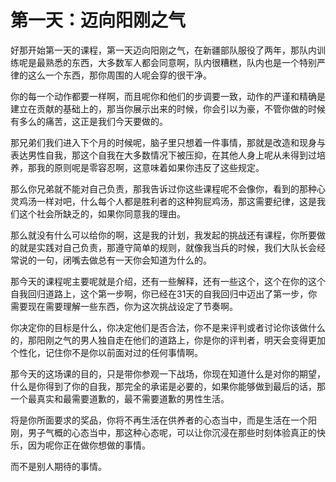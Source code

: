 # 第一天：迈向阳刚之气

好那开始第一天的课程，第一天迈向阳刚之气，在新疆部队服役了两年，那队内训练呢是最熟悉的东西，大多数军人都会同意啊，队内很糟糕，队内也是一个特别严律的这么一个东西，那你周围的人呢会穿的很干净。

你的每一个动作都要一样啊，而且呢你和他们的步调要一致，动作的严谨和精确是建立在贡献的基础上的，那当你展示出来的时候，你会引以为豪，不管你做的时候有多么的痛苦，这正是我们今天要做的。

那兄弟们我们进入下个月的时候呢，脑子里只想着一件事情，那就是改造和现身与表达男性自我，那这个自我在大多数情况下被压抑，在其他人身上呢从未得到过培养，那我的原则呢是零容忍啊，这意味着如果你违反了这些规定。

那么你兄弟就不能对自己负责，那我告诉过你这些课程呢不会像你，看到的那种心灵鸡汤一样对吧，什么每个人都是胜利者的这种狗屁鸡汤，那这需要纪律，这是我们这个社会所缺乏的，如果你同意我的理由。

那么就没有什么可以给你的啊，这是我的计划，我发起的挑战还有课程，你所要做的就是实践对自己负责，那遵守简单的规则，就像我当兵的时候，我们大队长会经常说的一句，闭嘴去做总有一天你会知道为什么的。

那今天的课程呢主要呢就是介绍，还有一些解释，还有一些这个，这个在你的这个自我回归道路上，这个第一步啊，你已经在31天的自我回归中迈出了第一步，你需要现在需要理解一些东西，你为这次挑战设定了节奏啊。

你决定你的目标是什么，你决定他们是否合法，你不是来评判或者讨论你该做什么的，那阳刚之气的男人独自走在他们的道路上，你是你的评判者，明天会变得更加个性化，记住你不是你以前面对过的任何事情啊。

那今天的这场课的目的，只是带你参观一下战场，你现在知道什么是对你的期望，什么是你得到了你的自我，那完全的承诺是必要的，如果你能够做到最后的话，那一个最真实和最需要道歉的，最不需要道歉的男性生活。

将是你所面要求的奖品，你将不再生活在供养者的心态当中，而是生活在一个阳刚，男子气概的心态当中，那这种心态呢，可以让你沉浸在那些时刻体验真正的快乐，因为呢你正在做你想做的事情。

而不是别人期待的事情。